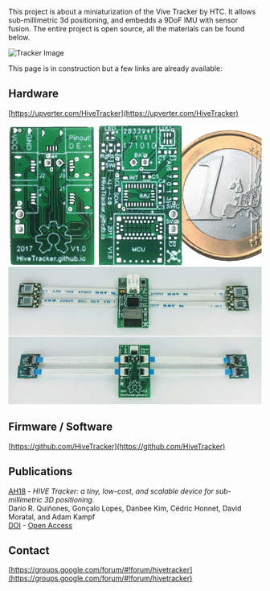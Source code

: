 This project is about a miniaturization of the Vive Tracker by HTC.
It allows sub-millimetric 3d positioning, and embedds a 9DoF IMU with sensor fusion.
The entire project is open source, all the materials can be found below.

![Tracker Image](https://www.vive.com/media/filer_public/1d/11/1d11bbe9-5f2d-493e-9d47-ca78ef8c2eea/tracker-s01.png)

This page is in construction but a few links are already available:

## Hardware
[https://upverter.com/HiveTracker](https://upverter.com/HiveTracker)

![1st PCB](files/animation.gif)
![1st prototype](files/prototype.jpg)


## Firmware / Software
[https://github.com/HiveTracker](https://github.com/HiveTracker)

## Publications
[AH18](http://sigah.org/AH2018) -
_HIVE Tracker: a tiny, low-cost, and scalable device for sub-millimetric 3D positioning._
<br> Darío R. Quiñones, Gonçalo Lopes, Danbee Kim, Cédric Honnet, David Moratal, and Adam Kampf
<br> [DOI](https://doi.org/10.1145/3174910.3174935) -
[Open Access](files/AH18-HiveTracker.pdf)


## Contact
[https://groups.google.com/forum/#!forum/hivetracker](https://groups.google.com/forum/#!forum/hivetracker)

